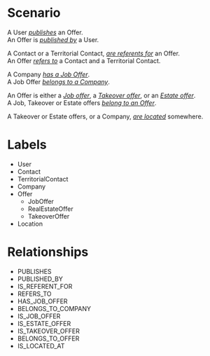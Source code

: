# Scenario

A User <u>_publishes_</u> an Offer.<br>
An Offer is <u>_published by_</u> a User.

A Contact or a Territorial Contact, <u>_are referents for_</u> an Offer.<br>
An Offer <u>_refers to_</u> a Contact and a Territorial Contact.

A Company <u>_has a Job Offer_</u>.<br>
A Job Offer <u>_belongs to a Company_</u>.

An Offer is either a <u>_Job offer_</u>, a <u>_Takeover offer_</u>, or an <u>_Estate offer_</u>.<br>
A Job, Takeover or Estate offers <u>_belong to an Offer_</u>.

A Takeover or Estate offers, or a Company, <u>_are located_</u> somewhere.<br>

# Labels

- User
- Contact
- TerritorialContact
- Company
- Offer
  - JobOffer
  - RealEstateOffer
  - TakeoverOffer
- Location

# Relationships

- PUBLISHES
- PUBLISHED_BY
- IS_REFERENT_FOR
- REFERS_TO
- HAS_JOB_OFFER
- BELONGS_TO_COMPANY
- IS_JOB_OFFER
- IS_ESTATE_OFFER
- IS_TAKEOVER_OFFER
- BELONGS_TO_OFFER
- IS_LOCATED_AT